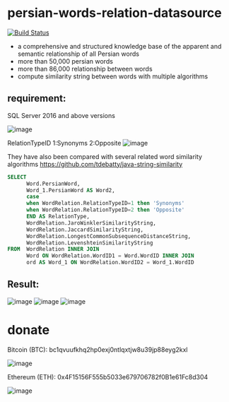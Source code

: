 # persian-words-relation-datasource
[![Build Status](https://github.com/twbs/icons/workflows/Tests/badge.svg)](https://github.com/twbs/icons/actions?workflow=Tests)
- a comprehensive and structured knowledge base of the apparent and semantic relationship of all Persian words
- more than 50,000 persian words
- more than 86,000 relationship between words
- compute similarity string between words with multiple algorithms


## requirement: 
SQL Server 2016 and above versions

![image](https://user-images.githubusercontent.com/8724064/155145697-2f863c43-64f5-49d0-8aa1-dd5e0ecdb519.png)

RelationTypeID
1:Synonyms
2:Opposite
![image](https://user-images.githubusercontent.com/8724064/155152795-954839f6-8bc4-4a73-b16f-aaa9c8e613b8.png)

They have also been compared with several related word similarity algorithms
https://github.com/tdebatty/java-string-similarity

```sql
SELECT        
      Word.PersianWord,
      Word_1.PersianWord AS Word2,
      case 
      when WordRelation.RelationTypeID=1 then 'Synonyms'
      when WordRelation.RelationTypeID=2 then 'Opposite'
      END AS RelationType,
      WordRelation.JaroWinklerSimilarityString,
      WordRelation.JaccardSimilarityString,
      WordRelation.LongestCommonSubsequenceDistanceString,
      WordRelation.LevenshteinSimilarityString
FROM  WordRelation INNER JOIN
      Word ON WordRelation.WordID1 = Word.WordID INNER JOIN
      ord AS Word_1 ON WordRelation.WordID2 = Word_1.WordID
```

## Result:
![image](https://user-images.githubusercontent.com/8724064/155153741-84e9a5da-6203-4498-a240-f069797efbf0.png)
![image](https://user-images.githubusercontent.com/8724064/155155228-a9e7a7a0-3c0c-4932-a789-0643bc44fd4d.png)
![image](https://user-images.githubusercontent.com/8724064/155155501-eb94cb51-fdc9-4c74-896d-7377e2f31e34.png)

# donate
Bitcoin (BTC):          bc1qvuufkhq2hp0exj0ntlqxtjw8u39jp88eyg2kxl

![image](https://user-images.githubusercontent.com/8724064/155159294-638e8edd-2de7-4f7b-bf32-c4051e8d769b.png)

Ethereum (ETH):         0x4F15156F555b5033e679706782f0B1e61Fc8d304

![image](https://user-images.githubusercontent.com/8724064/155159243-793cfd23-aca0-4223-9965-4848577d7085.png)


